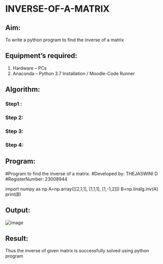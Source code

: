 # INVERSE-OF-A-MATRIX
## Aim:
To write a python program to find the inverse of a matrix
## Equipment’s required:
1. 	Hardware – PCs
2. 	Anaconda – Python 3.7 Installation / Moodle-Code Runner
## Algorithm:
### Step1 : 
### Step 2: 
### Step 3: 
### Step 4: 

## Program:
#Program to find the inverse of a matrix.
#Developed by: THEJASWINI D
#RegisterNumber: 23008944

import numpy as np
A=np.array([[2,1,1],
           [1,1,1],
           [1,-1,2]])
B=np.linalg.inv(A)
print(B)

## Output:
![image](https://github.com/ArchanaSharikalHarinarayanan/INVERSE-OF-A-MATRIX/assets/148514511/d6a0f681-d9cf-44b6-824a-d1b829285574)

## Result:
Thus the inverse of given matrix is successfully solved using python program

